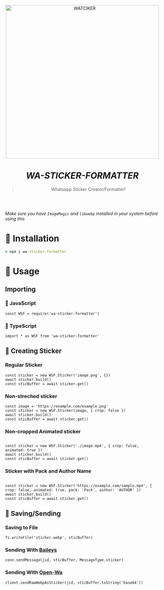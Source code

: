 <div align="center">
<img src="https://wallpapercave.com/wp/wp8493901.png" alt="WATCIKER" width="500" />

# _**WA-STICKER-FORMATTER**_

> Whatsapp Sticker Creator/Formatter!
>
>
</div><br/>
<br/>

*Make sure you have `ImageMagic` and `libwebp` installed in your system before using this*

# 🏮 Installation
```cmd
> npm i wa-sticker-formatter
```

# 🎋 Usage

## Importing
###  💛 JavaScript
```JS
const WSF = require('wa-sticker-formatter')
```
### 💙 TypeScript
```TS 
import * as WSF from 'wa-sticker-formatter'
```

## 🎨 Creating Sticker

### Regular Sticker

```JS
const sticker = new WSF.Sticker('image.png', {})
await sticker.build()
const sticBuffer = await sticker.get()

```

### Non-streched sticker 

```JS
const image = 'https://example.com/example.png' 
const sticker = new WSF.Sticker(image, { crop: false })
await sticker.build()
const sticBuffer = await sticker.get()

```

### Non-cropped Animated sticker 
```JS

const sticker = new WSF.Sticker('./image.mp4', { crop: false, animated: true })
await sticker.build()
const sticBuffer = await sticker.get()

```
### Sticker with Pack and Author Name

```JS

const sticker = new WSF.Sticker('https://example.com/sample.mp4', { crop: false, animated: true, pack: 'Pack', author: 'AUTHOR' })
await sticker.build()
const sticBuffer = await sticker.get()
```

## 💌 Saving/Sending

### Saving to File
```JS
fs.writeFile('sticker.webp', sticBuffer)
```
### Sending With [Baileys](https://github.com/@adiwajshing/baileyys)
```JS
conn.sendMessage(jid, sticBuffer, MessageType.sticker)
```
### Sending With [Open-Wa](https://github.com/open-wa/wa-automate-nodejs)

```JS 
client.sendRawWebpAsSticker(jid, sticBuffer.toString('base64'))
```



